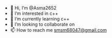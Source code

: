 - 👋 Hi, I’m @Asma2652
- 👀 I’m interested in c++
- 🌱 I’m currently learning c++
- 💞️ I’m looking to collaborate on 
- 📫 How to reach me smsm68047@gmail.com

<!---
Asma2652/Asma2652 is a ✨ special ✨ repository because its `README.md` (this file) appears on your GitHub profile.
You can click the Preview link to take a look at your changes.
--->

